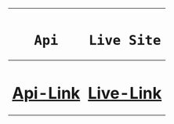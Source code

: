 <div align="center">
  
|<h1>**`Api`**</h1>|<h1>**`Live Site`**</h1>|
|----|------|
|<h1>**[Api-Link](https://www.themealdb.com/api/json/v1/1/search.php?s)**</h1>|<h1>**[Live-Link](https://ishrakabir.github.io/Meals-db/)**</h1>|

</div>
